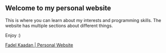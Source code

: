## Welcome to my personal website

This is where you can learn about my interests and programming skills.
The website has multiple sections about different things.

Enjoy :)

[Fadel Kaadan | Personal Website](https://fadelkaadan.github.io/personal-website/)